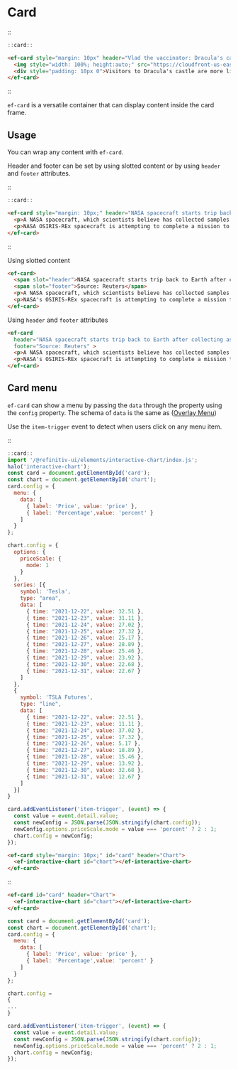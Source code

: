 <!--
type: page
title: Card
location: ./elements/card
layout: default
-->

# Card
::
```javascript
::card::
```
```html
<ef-card style="margin: 10px" header="Vlad the vaccinator: Dracula's castle lures visitors with COVID-19 jabs" footer="Source: Reuters">
  <img style="width: 100%; height:auto;" src="https://cloudfront-us-east-2.images.arcpublishing.com/reuters/FCGFMWQNF5MAZHNHQFVP5LUV3M.jpg">
  <div style="padding: 10px 0">Visitors to Dracula's castle are more likely to find puncture marks in their arms than their necks this month, after medics set up a COVID-19 vaccination centre at the Transylvanian attraction.</div>
</ef-card>
```
::

`ef-card` is a versatile container that can display content inside the card frame.

## Usage
You can wrap any content with `ef-card`.

Header and footer can be set by using slotted content or by using `header` and `footer` attributes.

::
```javascript
::card::
```
```html
<ef-card style="margin: 10px;" header="NASA spacecraft starts trip back to Earth after collecting asteroid samples" footer="Source: Reuters" >
  <p>A NASA spacecraft, which scientists believe has collected samples from an asteroid, began its two-year journey back to Earth on Monday.</p>
  <p>NASA OSIRIS-REx spacecraft is attempting to complete a mission to visit Bennu, a skyscraper-sized asteroid some 200 million miles (320 million km) from Earth, survey the surface, collect samples and deliver them back to Earth.</p>
</ef-card>
```
::

Using slotted content

```html
<ef-card>
  <span slot="header">NASA spacecraft starts trip back to Earth after collecting asteroid samples</span>
  <span slot="footer">Source: Reuters</span>
  <p>A NASA spacecraft, which scientists believe has collected samples from an asteroid, began its two-year journey back to Earth on Monday.</p>
  <p>NASA's OSIRIS-REx spacecraft is attempting to complete a mission to visit Bennu, a skyscraper-sized asteroid some 200 million miles (320 million km) from Earth, survey the surface, collect samples and deliver them back to Earth.</p>
</ef-card>
```

Using `header` and `footer` attributes
```html
<ef-card
  header="NASA spacecraft starts trip back to Earth after collecting asteroid samples"
  footer="Source: Reuters" >
  <p>A NASA spacecraft, which scientists believe has collected samples from an asteroid, began its two-year journey back to Earth on Monday.</p>
  <p>NASA's OSIRIS-REx spacecraft is attempting to complete a mission to visit Bennu, a skyscraper-sized asteroid some 200 million miles (320 million km) from Earth, survey the surface, collect samples and deliver them back to Earth.</p>
</ef-card>
```

## Card menu

`ef-card` can show a menu by passing the `data` through the property using the `config` property. The schema of `data` is the same as ([Overlay Menu](./elements/overlay-menu))

Use the `item-trigger` event to detect when users click on any menu item.

::
```javascript
::card::
import '/@refinitiv-ui/elements/interactive-chart/index.js';
halo('interactive-chart');
const card = document.getElementById('card');
const chart = document.getElementById('chart');
card.config = {
  menu: {
    data: [
      { label: 'Price', value: 'price' },
      { label: 'Percentage',value: 'percent' }
    ]
  }
};

chart.config = {
  options: {
    priceScale: {
      mode: 1
    }
  },
  series: [{
    symbol: 'Tesla',
    type: "area",
    data: [
      { time: "2021-12-22", value: 32.51 },
      { time: "2021-12-23", value: 31.11 },
      { time: "2021-12-24", value: 27.02 },
      { time: "2021-12-25", value: 27.32 },
      { time: "2021-12-26", value: 25.17 },
      { time: "2021-12-27", value: 28.89 },
      { time: "2021-12-28", value: 25.46 },
      { time: "2021-12-29", value: 23.92 },
      { time: "2021-12-30", value: 22.68 },
      { time: "2021-12-31", value: 22.67 }
    ]
  },
  {
    symbol: 'TSLA Futures',
    type: "line",
    data: [
      { time: "2021-12-22", value: 22.51 },
      { time: "2021-12-23", value: 11.11 },
      { time: "2021-12-24", value: 37.02 },
      { time: "2021-12-25", value: 17.32 },
      { time: "2021-12-26", value: 5.17 },
      { time: "2021-12-27", value: 18.89 },
      { time: "2021-12-28", value: 15.46 },
      { time: "2021-12-29", value: 13.92 },
      { time: "2021-12-30", value: 32.68 },
      { time: "2021-12-31", value: 12.67 }
    ]
  }]
}

card.addEventListener('item-trigger', (event) => {
  const value = event.detail.value;
  const newConfig = JSON.parse(JSON.stringify(chart.config));
  newConfig.options.priceScale.mode = value === 'percent' ? 2 : 1;
  chart.config = newConfig;
});
```
```html
<ef-card style="margin: 10px;" id="card" header="Chart">
  <ef-interactive-chart id="chart"></ef-interactive-chart>
</ef-card>
```
::

```html
<ef-card id="card" header="Chart">
  <ef-interactive-chart id="chart"></ef-interactive-chart>
</ef-card>
```

```javascript
const card = document.getElementById('card');
const chart = document.getElementById('chart');
card.config = {
  menu: {
    data: [
      { label: 'Price', value: 'price' },
      { label: 'Percentage',value: 'percent' }
    ]
  }
};

chart.config =
{
...
}

card.addEventListener('item-trigger', (event) => {
  const value = event.detail.value;
  const newConfig = JSON.parse(JSON.stringify(chart.config));
  newConfig.options.priceScale.mode = value === 'percent' ? 2 : 1;
  chart.config = newConfig;
});

```
